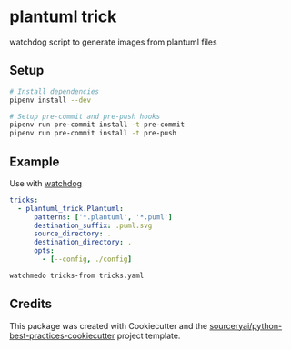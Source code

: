 # plantuml trick
watchdog script to generate images from plantuml files
 
## Setup
```sh
# Install dependencies
pipenv install --dev

# Setup pre-commit and pre-push hooks
pipenv run pre-commit install -t pre-commit
pipenv run pre-commit install -t pre-push
```

## Example

Use with [watchdog](https://github.com/gorakhargosh/watchdog)

```yaml
tricks:
  - plantuml_trick.Plantuml:
      patterns: ['*.plantuml', '*.puml']
      destination_suffix: .puml.svg
      source_directory: .
      destination_directory: .
      opts:
        - [--config, ./config]

```

```bash
watchmedo tricks-from tricks.yaml
```
## Credits
This package was created with Cookiecutter and the [sourceryai/python-best-practices-cookiecutter](https://github.com/sourceryai/python-best-practices-cookiecutter) project template.

